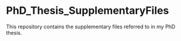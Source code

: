# PhD_Thesis_SupplementaryFiles
This repository contains the supplementary files referred to in my PhD thesis.
